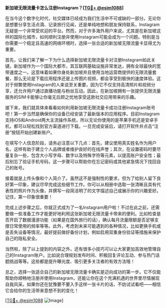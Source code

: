 **新加坡无限流量卡怎么注册Instagram？[[TG💪+ @esim1088](https://t.me/s/esim1088)]**

在当今这个数字化时代，社交媒体已经成为我们生活中不可或缺的一部分。无论你是想要分享生活点滴、记录旅行见闻，还是单纯地想和朋友保持联系，Instagram无疑是一个非常受欢迎的平台。然而，对于许多海外用户来说，尤其是在新加坡这样的国际化城市，如何顺利注册并使用Instagram可能会成为一个问题。特别是当你需要一个稳定且高速的网络环境时，选择一张合适的新加坡无限流量卡显得尤为重要。

首先，让我们来了解一下为什么选择新加坡无限流量卡对注册Instagram如此关键。新加坡作为一个国际大都市，其互联网基础设施非常发达，拥有全球最快的宽带速度之一。这意味着如果你身处新加坡并且使用当地运营商提供的无限流量套餐，那么无论是下载应用程序还是上传图片视频，都会享受到极快的速度体验。这对于频繁使用Instagram的人来说至关重要，因为它不仅支持高清照片和视频分享，还允许用户通过直播功能与粉丝互动。因此，在新加坡拥有一张提供无限流量服务的SIM卡能够让你毫无后顾之忧地享受这款社交应用带来的乐趣。

接下来，我们就具体来看看如何利用新加坡无限流量卡成功注册Instagram账号吧！第一步当然是确保你的设备已经安装了最新版本的应用程序。目前Instagram支持iOS和Android两大主流操作系统，所以无论你使用的是苹果手机还是安卓手机，都可以轻松找到官方渠道进行下载。一旦完成安装后，请打开软件并点击“注册”按钮开始创建新账户。

在填写个人信息阶段，请务必注意以下几点：首先，建议使用真实姓名作为用户名，这样有助于建立个人品牌或者维护良好的在线声誉；其次，在设置密码时要尽量复杂一些，包含大小写字母、数字以及特殊字符等元素，以提高账户安全性；最后别忘了验证手机号码，这一步骤可以帮助你在忘记密码或其他紧急情况下找回自己的账号。

接着就是上传头像和个人简介了。虽然这不是强制性的要求，但为了给别人留下良好第一印象，建议尽早完成这些细节工作。你可以从相册中选取一张清晰且具有代表性的照片作为头像，并撰写一段简洁明了的文字描述自己或展示你的兴趣爱好。记住，第一印象很重要！

完成上述步骤之后，你就正式成为了一名Instagram用户啦！不过在此之前，还需要做一些准备工作才能更好地利用这张新加坡无限流量卡带来的便利。比如检查是否开启了数据漫游功能（如果是在国外旅行的话），确认每月流量限额是否足够支撑日常使用的频率等等。此外，考虑到未来可能遇到的各种情况，比如更换手机或是丢失设备等情况，最好提前做好备份计划，例如启用双重身份验证等措施来保护自己的隐私安全。

当然啦，除了以上提到的内容之外，还有很多小技巧可以让大家更加高效地管理自己的Instagram账户。比如说合理规划发布时间、积极回复评论互动、参与热门话题挑战等等。这些都是提升曝光度、吸引更多关注者的有效方法哦！

总之，选择一张适合自己的新加坡无限流量卡确实是迈向成功的第一步。它不仅能帮助你顺畅地注册并使用Instagram，还能让你在这个充满机遇的世界里尽情展现自我风采。如果你还在犹豫要不要入手这样一张卡片的话，不妨试试看吧——相信它会给你的生活带来意想不到的变化！

[[TG💪+ @esim1088](https://t.me/s/esim1088) ![Image](https://i.postimg.cc/4NQfJmqS/Snipaste-2025-05-13-00-14-12.png)]